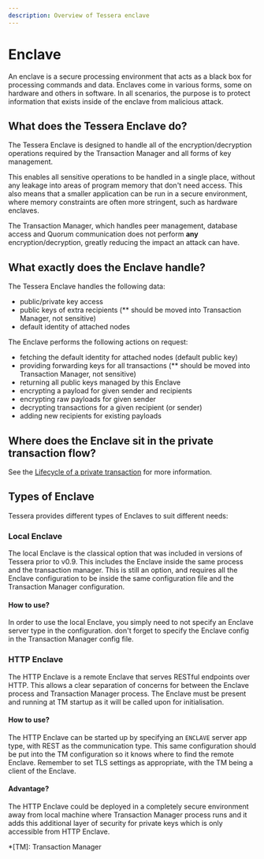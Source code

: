 ```yaml
---
description: Overview of Tessera enclave
---
```


# Enclave

An enclave is a secure processing environment that acts as a black box for processing commands and data.
Enclaves come in various forms, some on hardware and others in software. In all scenarios, the purpose
is to protect information that exists inside of the enclave from malicious attack.

## What does the Tessera Enclave do?

The Tessera Enclave is designed to handle all of the encryption/decryption operations required by the Transaction Manager and all forms of key management.

This enables all sensitive operations to be handled in a single place, without any leakage into areas of program memory that don't need access. This also means that a smaller application can be run in a secure environment, where memory constraints are often more stringent, such as hardware enclaves.

The Transaction Manager, which handles peer management, database access and Quorum communication does not perform **any** encryption/decryption, greatly reducing the impact an attack can have.

## What exactly does the Enclave handle?

The Tessera Enclave handles the following data:

- public/private key access
- public keys of extra recipients (** should be moved into Transaction Manager, not sensitive)
- default identity of attached nodes

The Enclave performs the following actions on request:

- fetching the default identity for attached nodes (default public key)
- providing forwarding keys for all transactions (** should be moved into Transaction Manager, not sensitive)
- returning all public keys managed by this Enclave
- encrypting a payload for given sender and recipients
- encrypting raw payloads for given sender
- decrypting transactions for a given recipient (or sender)
- adding new recipients for existing payloads

## Where does the Enclave sit in the private transaction flow?

See the [Lifecycle of a private transaction](https://docs.goquorum.consensys.net/Concepts/Privacy/PrivateTransactionLifecycle/) for more information.

## Types of Enclave

Tessera provides different types of Enclaves to suit different needs:

### Local Enclave

The local Enclave is the classical option that was included in versions of Tessera prior to v0.9. This includes the Enclave inside the same process and the transaction manager. This is still an option, and requires all the Enclave configuration to be inside the same configuration file and the Transaction Manager configuration.

#### How to use?

In order to use the local Enclave, you simply need to not specify an Enclave server type in the configuration. don't forget to specify the Enclave config in the Transaction Manager config file.

### HTTP Enclave

The HTTP Enclave is a remote Enclave that serves RESTful endpoints over HTTP. This allows a clear separation of concerns for between the Enclave process and Transaction Manager process. The Enclave must be present and running at TM startup as it will be called upon for initialisation.

#### How to use?

The HTTP Enclave can be started up by specifying an `ENCLAVE` server app type, with REST as the communication type. This same configuration should be put into the TM configuration so it knows where to find the remote Enclave. Remember to set TLS settings as appropriate, with the TM being a client of the Enclave.

#### Advantage?

The HTTP Enclave could be deployed in a completely secure environment away from local machine where Transaction Manager process runs and it adds this additional layer of security for private keys which is only accessible from HTTP Enclave.

*[TM]: Transaction Manager
